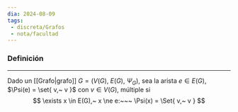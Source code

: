 ```yaml
---
dia: 2024-08-09
tags: 
 - discreta/Grafos
 - nota/facultad
---
```

### Definición
---
Dado un [[Grafo|grafo]] $G = \big( V(G),~E(G),~\Psi_G \big)$, sea la arista $e \in E(G)$, $\Psi(e) = \set{ v,~ v }$ con $v \in V(G)$, múltiple si $$ \exists x \in E(G),~ x \ne e:~~~ \Psi(x) = \Set{ v,~ v } $$